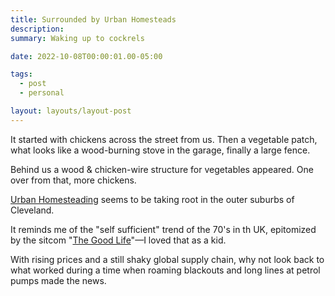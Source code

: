 ```yaml
---
title: Surrounded by Urban Homesteads
description:
summary: Waking up to cockrels

date: 2022-10-08T00:00:01.00-05:00

tags:
  - post
  - personal

layout: layouts/layout-post
---
```

It started with chickens across the street from us. Then a vegetable patch, what looks like a wood-burning stove in the garage, finally a large fence.

Behind us a wood & chicken-wire structure for vegetables appeared. One over from that, more chickens.

<a href="https://en.wikipedia.org/wiki/Urban_homesteading" title="Wikipedia">Urban Homesteading</a> seems to be taking root in the outer suburbs of Cleveland.

It reminds me of the "self sufficient" trend of the 70's in th UK, epitomized by the sitcom "<a href="https://en.wikipedia.org/wiki/The_Good_Life_(1975_TV_series)" title="Wikipedia">The Good Life</a>"—I loved that as a kid.

With rising prices and a still shaky global supply chain, why not look back to what worked during a time when roaming blackouts and long lines at petrol pumps made the news.